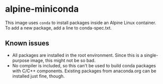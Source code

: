
# alpine-miniconda

This image uses `conda` to install packages inside an Alpine Linux container.
To add a new package, add a line to conda-spec.txt.

## Known issues

- All packages are installed in the root environment. Since this is a single-purpose image, this might not be so bad.
- No compiler is included, so this can't be used to build conda packages with C/C++ components. Existing packages from anaconda.org can be installed just fine, though.